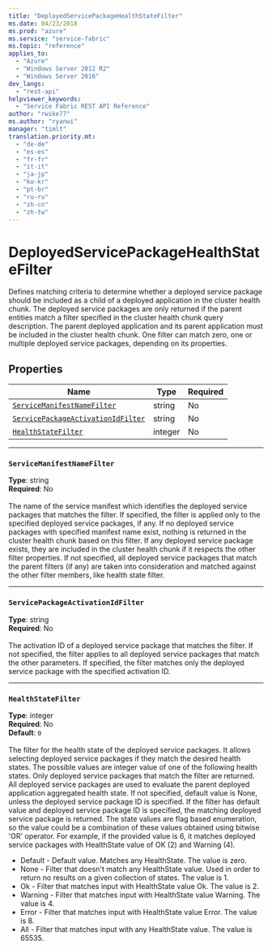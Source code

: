 ```yaml
---
title: "DeployedServicePackageHealthStateFilter"
ms.date: 04/23/2018
ms.prod: "azure"
ms.service: "service-fabric"
ms.topic: "reference"
applies_to: 
  - "Azure"
  - "Windows Server 2012 R2"
  - "Windows Server 2016"
dev_langs: 
  - "rest-api"
helpviewer_keywords: 
  - "Service Fabric REST API Reference"
author: "rwike77"
ms.author: "ryanwi"
manager: "timlt"
translation.priority.mt: 
  - "de-de"
  - "es-es"
  - "fr-fr"
  - "it-it"
  - "ja-jp"
  - "ko-kr"
  - "pt-br"
  - "ru-ru"
  - "zh-cn"
  - "zh-tw"
---
```

# DeployedServicePackageHealthStateFilter

Defines matching criteria to determine whether a deployed service package should be included as a child of a deployed application in the cluster health chunk.
The deployed service packages are only returned if the parent entities match a filter specified in the cluster health chunk query description. The parent deployed application and its parent application must be included in the cluster health chunk.
One filter can match zero, one or multiple deployed service packages, depending on its properties.


## Properties
| Name | Type | Required |
| --- | --- | --- |
| [`ServiceManifestNameFilter`](#servicemanifestnamefilter) | string | No |
| [`ServicePackageActivationIdFilter`](#servicepackageactivationidfilter) | string | No |
| [`HealthStateFilter`](#healthstatefilter) | integer | No |

____
### `ServiceManifestNameFilter`
__Type__: string <br/>
__Required__: No<br/>
<br/>
The name of the service manifest which identifies the deployed service packages that matches the filter.
If specified, the filter is applied only to the specified deployed service packages, if any.
If no deployed service packages with specified manifest name exist, nothing is returned in the cluster health chunk based on this filter.
If any deployed service package exists, they are included in the cluster health chunk if it respects the other filter properties.
If not specified, all deployed service packages that match the parent filters (if any) are taken into consideration and matched against the other filter members, like health state filter.


____
### `ServicePackageActivationIdFilter`
__Type__: string <br/>
__Required__: No<br/>
<br/>
The activation ID of a deployed service package that matches the filter.
If not specified, the filter applies to all deployed service packages that match the other parameters.
If specified, the filter matches only the deployed service package with the specified activation ID.


____
### `HealthStateFilter`
__Type__: integer <br/>
__Required__: No<br/>
__Default__: `0` <br/>
<br/>
The filter for the health state of the deployed service packages. It allows selecting deployed service packages if they match the desired health states.
The possible values are integer value of one of the following health states. Only deployed service packages that match the filter are returned. All deployed service packages are used to evaluate the parent deployed application aggregated health state.
If not specified, default value is None, unless the deployed service package ID is specified. If the filter has default value and deployed service package ID is specified, the matching deployed service package is returned.
The state values are flag based enumeration, so the value could be a combination of these values obtained using bitwise 'OR' operator.
For example, if the provided value is 6, it matches deployed service packages with HealthState value of OK (2) and Warning (4).

- Default - Default value. Matches any HealthState. The value is zero.
- None - Filter that doesn't match any HealthState value. Used in order to return no results on a given collection of states. The value is 1.
- Ok - Filter that matches input with HealthState value Ok. The value is 2.
- Warning - Filter that matches input with HealthState value Warning. The value is 4.
- Error - Filter that matches input with HealthState value Error. The value is 8.
- All - Filter that matches input with any HealthState value. The value is 65535.

